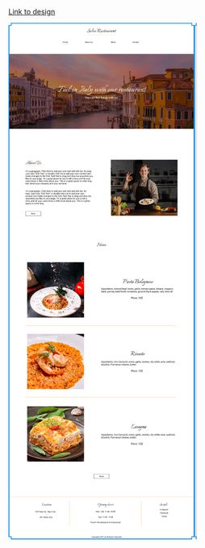 [Link to design](https://www.figma.com/file/G5rlxJFR4ShAKgxRNkozye/Italian-restaurant-Home-Page?type=design&node-id=301%3A2&mode=design&t=klx6zoyhHf7TcuoO-1)

![Alt text](./figma-screenshot/design1.png)
